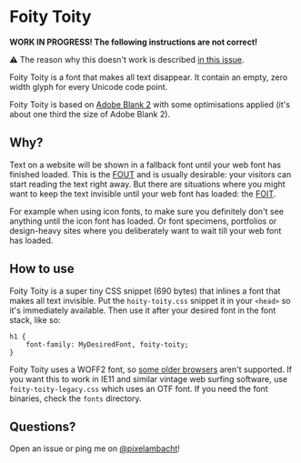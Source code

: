# Foity Toity

**WORK IN PROGRESS! The following instructions are not correct!**

⚠️ The reason why this doesn't work is described [in this issue](https://github.com/RoelN/Foity-Toity/issues/1).

Foity Toity is a font that makes all text disappear. It contain an empty, zero width glyph for every Unicode code point.

Foity Toity is based on [Adobe Blank 2](https://github.com/adobe-fonts/adobe-blank-2) with some optimisations applied (it's about one third the size of Adobe Blank 2).

## Why?

Text on a website will be shown in a fallback font until your web font has finished loaded. This is the [FOUT](https://www.zachleat.com/web/webfont-glossary/#fout) and is usually desirable: your visitors can start reading the text right away. But there are situations where you might want to keep the text invisible until your web font has loaded: the [FOIT](https://www.zachleat.com/web/webfont-glossary/#foit).

For example when using icon fonts, to make sure you definitely don't see anything until the icon font has loaded. Or font specimens, portfolios or design-heavy sites where you deliberately want to wait till your web font has loaded.

## How to use

Foity Toity is a super tiny CSS snippet (690 bytes) that inlines a font that makes all text invisible. Put the `hoity-toity.css` snippet it in your `<head>` so it's immediately available. Then use it after your desired font in the font stack, like so:

```
h1 {
    font-family: MyDesiredFont, foity-toity;
}
```

Foity Toity uses a WOFF2 font, so [some older browsers](https://caniuse.com/#feat=woff2) aren't supported. If you want this to work in IE11 and similar vintage web surfing software, use `foity-toity-legacy.css` which uses an OTF font. If you need the font binaries, check the `fonts` directory.

## Questions?

Open an issue or ping me on [@pixelambacht](https://twitter.com/pixelambacht)!
